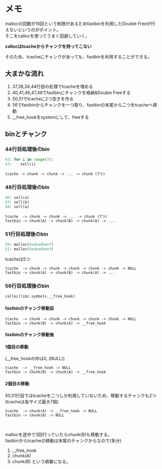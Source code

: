 # メモ
mallocの回数が16回という制限があるためfastbinを利用したDouble Freeが行えないというのがポイント。  
そこをcallocを使ってうまく回避していく。  

<b>callocはtcacheからチャンクを持ってこない</b>  

そのため、tcacheにチャンクがあっても、fastbinを利用することができる。    

## 大まかな流れ
1. 37,38,34,44行目の処理でtcacheを埋める
2. 40,41,46,47,48でfastbinにチャンクを格納&Double Freeする
3. 50,51でtcacheに2つ空きを作る
4. 56でfastbinからチャンクを一つ取り、fastbinの末尾から二つをtcacheへ移動
5. __free_hookをsystemにして、freeする


## binとチャンク
### 44行目処理後のbin
```python
43: for i in range(7):
43:    sell(i)
```
```
tcache -> chunk -> chunk -> ... -> chunk (7つ)
```

### 48行目処理後のbin
```python
46: sell(a)
47: sell(b)
48: sell(a)
```
```
tcache  -> chunk -> chunk -> ... -> chunk (7つ)
fastbin -> chunk(A) -> chunk(B) -> chunk(A) -> ...
```

### 51行目処理後のbin
```python
50: malloc(0xdeadbeef)
51: malloc(0xdeadbeef)
```
tcacheは5つ
```
tcache  -> chunk -> chunk -> chunk -> chunk -> chunk -> NULL 
fastbin -> chunk(A) -> chunk(B) -> chunk(A) -> ...
```

### 56行目処理後のbin
```python
calloc(libc.symbols.__free_hook)
```
#### fastbinのチャンク移動前
```
tcache  -> chunk -> chunk -> chunk -> chunk -> chunk -> NULL 
fastbin -> chunk(B) -> chunk(A) -> __free_hook
```
#### fastbinのチャンク移動後
#### 1個目の移動
(__free_hookの中は0, (NULL))  
```
tcache  -> __free_hook -> NULL
fastbin -> chunk(B) -> chunk(A) -> __free_hook
```
#### 2個目の移動
50,51行目ではtcacheを二つしか利用していないため、移動するチャンクも2つ(tcacheは各サイズ最大7個)  
```
tcache  -> chunk(A) -> __free_hook -> NULL
fastbin -> chunk(B) -> NULL
```

<br>

mallocを途中で3回行っていたらchunk(B)も移動する。  
fastbinからtcacheの移動は末尾のチャンクからなので(多分)  
1. __free_hook
2. chunk(A)
2. chunk(B)
という順番になる。  
